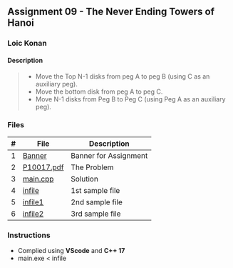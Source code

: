 ## Assignment 09 - The Never Ending Towers of Hanoi

### Loic Konan

#### Description

> - Move the Top N-1 disks from peg A to peg B (using C as an auxiliary peg).
> - Move the bottom disk from peg A to peg C.
> - Move N-1 disks from Peg B to Peg C (using Peg A as an auxiliary peg).

### Files

|   #   | File                     | Description           |
| :---: | ------------------------ | --------------------- |
|   1   | [Banner](Banner)         | Banner for Assignment |
|   2   | [P10017.pdf](P10017.pdf) | The Problem           |
|   3   | [main.cpp](main.cpp)     | Solution              |
|   4   | [infile](infile)         | 1st sample file       |
|   5   | [infile1](infile1)       | 2nd sample file       |
|   6   | [infile2](infile2)       | 3rd sample file       |

### Instructions

- Complied using **VScode** and **C++ 17**
- main.exe < infile
